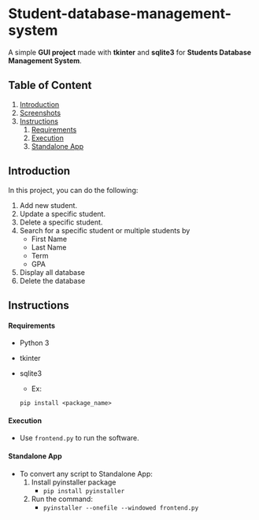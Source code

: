 # Student-database-management-system

A simple **GUI project** made with **tkinter** and **sqlite3** for **Students Database Management System**.

## Table of Content

1. [Introduction](#introduction)
2. [Screenshots](#screenshots)
3. [Instructions](#instructions)
   1. [Requirements](#requirements)
   2. [Execution](#execution)
   3. [Standalone App](#standalone-app)

## Introduction

In this project, you can do the following:

1. Add new student.
2. Update a specific student.
3. Delete a specific student.
4. Search for a specific student or multiple students by
   - First Name
   - Last Name
   - Term
   - GPA
5. Display all database
6. Delete the database

## Instructions

#### Requirements

- Python 3
- tkinter
- sqlite3

  - Ex:

  ```
  pip install <package_name>
  ```

#### Execution

- Use `frontend.py` to run the software.

#### Standalone App

- To convert any script to Standalone App:
  1. Install pyinstaller package
     - `pip install pyinstaller`
  2. Run the command:
     - `pyinstaller --onefile --windowed frontend.py`
